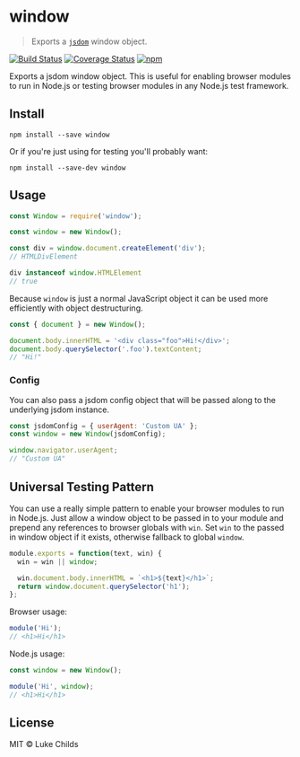 # window

> Exports a [`jsdom`](https://github.com/tmpvar/jsdom) window object.

[![Build Status](https://travis-ci.org/lukechilds/window.svg?branch=master)](https://travis-ci.org/lukechilds/window) [![Coverage Status](https://coveralls.io/repos/github/lukechilds/window/badge.svg?branch=master)](https://coveralls.io/github/lukechilds/window?branch=master) [![npm](https://img.shields.io/npm/dm/window.svg)](https://www.npmjs.com/package/window)

Exports a jsdom window object. This is useful for enabling browser modules to run in Node.js or testing browser modules in any Node.js test framework.

## Install

```shell
npm install --save window
```

Or if you're just using for testing you'll probably want:

```shell
npm install --save-dev window
```

## Usage

```js
const Window = require('window');

const window = new Window();

const div = window.document.createElement('div');
// HTMLDivElement

div instanceof window.HTMLElement
// true
```

Because `window` is just a normal JavaScript object it can be used more efficiently with object destructuring.

```js
const { document } = new Window();

document.body.innerHTML = '<div class="foo">Hi!</div>';
document.body.querySelector('.foo').textContent;
// "Hi!"
```

### Config

You can also pass a jsdom config object that will be passed along to the underlying jsdom instance.

```js
const jsdomConfig = { userAgent: 'Custom UA' };
const window = new Window(jsdomConfig);

window.navigator.userAgent;
// "Custom UA"
```

## Universal Testing Pattern

You can use a really simple pattern to enable your browser modules to run in Node.js. Just allow a window object to be passed in to your module and prepend any references to browser globals with `win`. Set `win` to the passed in window object if it exists, otherwise fallback to global `window`.

```js
module.exports = function(text, win) {
  win = win || window;

  win.document.body.innerHTML = `<h1>${text}</h1>`;
  return window.document.querySelector('h1');
};
```

Browser usage:

```js
module('Hi');
// <h1>Hi</h1>
```

Node.js usage:

```js
const window = new Window();

module('Hi', window);
// <h1>Hi</h1>
```



## License

MIT © Luke Childs
